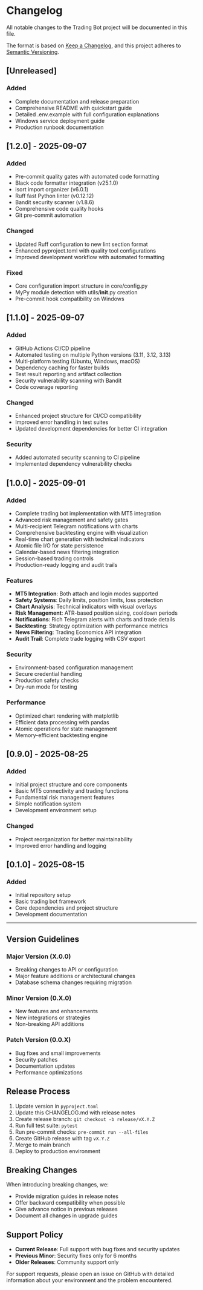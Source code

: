 # Changelog

All notable changes to the Trading Bot project will be documented in this file.

The format is based on [Keep a Changelog](https://keepachangelog.com/en/1.0.0/),
and this project adheres to [Semantic Versioning](https://semver.org/spec/v2.0.0.html).

## [Unreleased]

### Added

- Complete documentation and release preparation
- Comprehensive README with quickstart guide
- Detailed .env.example with full configuration explanations
- Windows service deployment guide
- Production runbook documentation

## [1.2.0] - 2025-09-07

### Added

- Pre-commit quality gates with automated code formatting
- Black code formatter integration (v25.1.0)
- isort import organizer (v6.0.1)
- Ruff fast Python linter (v0.12.12)
- Bandit security scanner (v1.8.6)
- Comprehensive code quality hooks
- Git pre-commit automation

### Changed

- Updated Ruff configuration to new lint section format
- Enhanced pyproject.toml with quality tool configurations
- Improved development workflow with automated formatting

### Fixed

- Core configuration import structure in core/config.py
- MyPy module detection with utils/**init**.py creation
- Pre-commit hook compatibility on Windows

## [1.1.0] - 2025-09-07

### Added

- GitHub Actions CI/CD pipeline
- Automated testing on multiple Python versions (3.11, 3.12, 3.13)
- Multi-platform testing (Ubuntu, Windows, macOS)
- Dependency caching for faster builds
- Test result reporting and artifact collection
- Security vulnerability scanning with Bandit
- Code coverage reporting

### Changed

- Enhanced project structure for CI/CD compatibility
- Improved error handling in test suites
- Updated development dependencies for better CI integration

### Security

- Added automated security scanning to CI pipeline
- Implemented dependency vulnerability checks

## [1.0.0] - 2025-09-01

### Added

- Complete trading bot implementation with MT5 integration
- Advanced risk management and safety gates
- Multi-recipient Telegram notifications with charts
- Comprehensive backtesting engine with visualization
- Real-time chart generation with technical indicators
- Atomic file I/O for state persistence
- Calendar-based news filtering integration
- Session-based trading controls
- Production-ready logging and audit trails

### Features

- **MT5 Integration**: Both attach and login modes supported
- **Safety Systems**: Daily limits, position limits, loss protection
- **Chart Analysis**: Technical indicators with visual overlays
- **Risk Management**: ATR-based position sizing, cooldown periods
- **Notifications**: Rich Telegram alerts with charts and trade details
- **Backtesting**: Strategy optimization with performance metrics
- **News Filtering**: Trading Economics API integration
- **Audit Trail**: Complete trade logging with CSV export

### Security

- Environment-based configuration management
- Secure credential handling
- Production safety checks
- Dry-run mode for testing

### Performance

- Optimized chart rendering with matplotlib
- Efficient data processing with pandas
- Atomic operations for state management
- Memory-efficient backtesting engine

## [0.9.0] - 2025-08-25

### Added

- Initial project structure and core components
- Basic MT5 connectivity and trading functions
- Fundamental risk management features
- Simple notification system
- Development environment setup

### Changed

- Project reorganization for better maintainability
- Improved error handling and logging

## [0.1.0] - 2025-08-15

### Added

- Initial repository setup
- Basic trading bot framework
- Core dependencies and project structure
- Development documentation

---

## Version Guidelines

### Major Version (X.0.0)

- Breaking changes to API or configuration
- Major feature additions or architectural changes
- Database schema changes requiring migration

### Minor Version (0.X.0)

- New features and enhancements
- New integrations or strategies
- Non-breaking API additions

### Patch Version (0.0.X)

- Bug fixes and small improvements
- Security patches
- Documentation updates
- Performance optimizations

## Release Process

1. Update version in `pyproject.toml`
2. Update this CHANGELOG.md with release notes
3. Create release branch: `git checkout -b release/vX.Y.Z`
4. Run full test suite: `pytest`
5. Run pre-commit checks: `pre-commit run --all-files`
6. Create GitHub release with tag `vX.Y.Z`
7. Merge to main branch
8. Deploy to production environment

## Breaking Changes

When introducing breaking changes, we:

- Provide migration guides in release notes
- Offer backward compatibility when possible
- Give advance notice in previous releases
- Document all changes in upgrade guides

## Support Policy

- **Current Release**: Full support with bug fixes and security updates
- **Previous Minor**: Security fixes only for 6 months
- **Older Releases**: Community support only

For support requests, please open an issue on GitHub with detailed information about your environment and the problem encountered.
